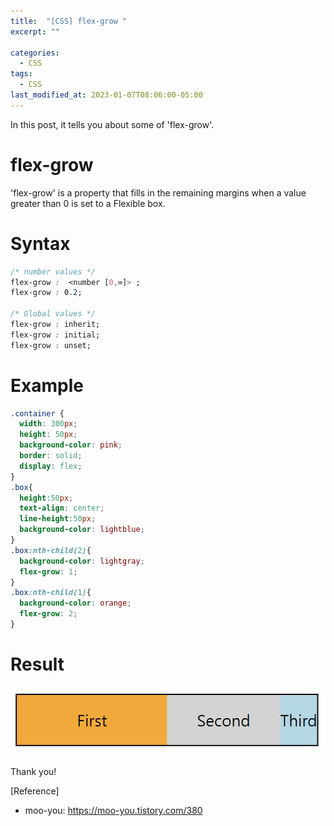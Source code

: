 ```yaml
---
title:  "[CSS] flex-grow "
excerpt: ""

categories:
  - CSS
tags:
  - CSS
last_modified_at: 2023-01-07T08:06:00-05:00
---
```


In this post, it tells you about some of 'flex-grow'.

# flex-grow

'flex-grow' is a property that fills in the remaining margins when a value greater than 0 is set to a Flexible box.

# Syntax

```css
/* number values */
flex-grow :  <number [0,∞]> ;
flex-grow : 0.2;

/* Global values */
flex-grow : inherit;
flex-grow : initial;
flex-grow : unset;
```

# Example

```css
.container {
  width: 300px;
  height: 50px;
  background-color: pink;
  border: solid;
  display: flex;
}
.box{
  height:50px;
  text-align: center;
  line-height:50px;
  background-color: lightblue;
}
.box:nth-child(2){
  background-color: lightgray;
  flex-grow: 1;
}
.box:nth-child(1){
  background-color: orange;
  flex-grow: 2;
}
```
# Result 

![css-flex-grow-ex](/assets/img/css-flex-grow-ex.PNG)


Thank you!

[Reference]
* moo-you: <https://moo-you.tistory.com/380>